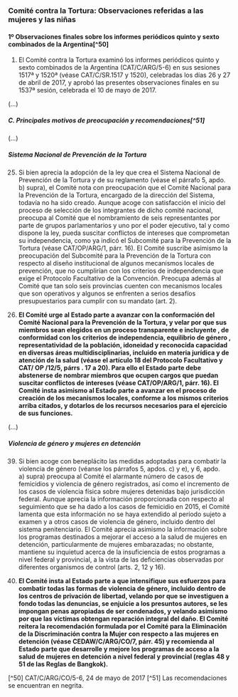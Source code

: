 ### Comité contra la Tortura: Observaciones referidas a las mujeres y las niñas

#### 1º Observaciones  finales  sobre   los   informes   periódicos   quinto y sexto combinados de la Argentina[^50]

1. El Comité contra la Tortura examinó  los  informes  periódicos  quinto  y 
sexto combinados de la Argentina (CAT/C/ARG/5-6) en  sus  sesiones  1517ª  y
1520ª (véase CAT/C/SR.1517 y 1520), celebradas los días 26 y 27 de abril  de
2017, y aprobó las presentes  observaciones  finales  en  su  1537ª  sesión,
celebrada el 10 de mayo de 2017.

(…)

##### C. Principales motivos de preocupación y recomendaciones[^51]

(…)

##### Sistema Nacional de Prevención de la Tortura

25. Si bien aprecia la adopción de la ley que crea el  Sistema  Nacional  de
Prevención de la Tortura y de su  reglamento  (véase  el  párrafo  5,  apdo.
b) supra), el Comité nota con preocupación que el Comité  Nacional  para  la
Prevención de la Tortura, encargado de la dirección del Sistema, todavía  no
ha sido creado. Aunque acoge con  satisfacción  el  inicio  del  proceso  de
selección de los integrantes de dicho comité nacional,  preocupa  al  Comité
que  el  nombramiento  de  seis   representantes   por   parte   de   grupos
parlamentarios y uno por el poder ejecutivo, tal  y  como  dispone  la  ley,
pueda suscitar conflictos de intereses  que  comprometan  su  independencia,
como ya indicó  el  Subcomité  para  la  Prevención  de  la  Tortura  (véase
CAT/OP/ARG/1, párr. 16). El Comité suscribe  asimismo  la  preocupación  del
Subcomité  para  la  Prevención  de  la  Tortura  con  respecto  al   diseño
institucional  de  algunos  mecanismos  locales  de   prevención,   que   no
cumplirían con  los  criterios  de  independencia  que  exige  el  Protocolo
Facultativo de la Convención. Preocupa además al Comité que  tan  solo  seis
provincias cuenten con mecanismos locales que son operativos  y  algunos  se
enfrenten a serios desafíos presupuestarios  para  cumplir  con  su  mandato
(art. 2).

26. **El Comité urge al Estado parte a avanzar con la conformación del  Comité
Nacional para la Prevención de la Tortura, y  velar  por  que  sus  miembros
sean elegidos en un proceso transparente e incluyente , de  conformidad  con
los criterios de independencia, equilibrio de género , representatividad  de
la  población,  idoneidad  y  reconocida   capacidad   en   diversas   áreas
multidisciplinarias, incluido en materia jurídica y de atención de la  salud
(véase el artículo 18 del Protocolo Facultativo y CAT/ OP /12/5, párrs .  17
a 20). Para ello el Estado parte debe abstenerse  de  nombrar  miembros  que
ocupen  cargos  que  puedan  suscitar   conflictos   de   intereses   (véase
CAT/OP/ARG/1, párr. 16). El Comité insta asimismo al Estado parte a  avanzar
en el proceso de creación de los mecanismos locales, conforme a  los  mismos
criterios arriba citados, y dotarlos de  los  recursos  necesarios  para  el
ejercicio de sus funciones.**

(…)

##### Violencia de género y mujeres en detención

39. Si bien acoge con beneplácito las medidas  adoptadas  para  combatir  la
violencia de género (véanse los párrafos 5, apdos.  c)  y  e),  y  6,  apdo.
a) supra) preocupa al Comité el alarmante número de casos  de  femicidios  y
violencia de género registrados, así como el  incremento  de  los  casos  de
violencia física sobre mujeres detenidas bajo jurisdicción  federal.  Aunque
aprecia la información proporcionada con respecto al seguimiento que  se  ha
dado a  los  casos  de  femicidio  en  2015,  el  Comité  lamenta  que  esta
información no se haya extendido al período sujeto a examen y a otros  casos
de violencia de  género,  incluido  dentro  del  sistema  penitenciario.  El
Comité aprecia asimismo la información  sobre  los  programas  destinados  a
mejorar el acceso a la salud de mujeres  en  detención,  particularmente  de
mujeres embarazadas;  no  obstante,  mantiene  su  inquietud  acerca  de  la
insuficiencia de estos programas a nivel federal y provincial,  a  la  vista
de las deficiencias observadas por diferentes organismos de  control  (arts.
2, 12 y 16).

40. **El Comité insta al Estado parte a que intensifique  sus  esfuerzos  para
combatir todas las formas de violencia de género,  incluido  dentro  de  los
centros de privación de libertad, velando por que  se  investiguen  a  fondo
todas las denuncias, se enjuicie a los presuntos autores,  se  les  impongan
penas apropiadas de ser condenados, y velando asimismo por que las  víctimas
obtengan reparación integral del daño. El Comité  reitera  la  recomendación
formulada por el Comité para la Eliminación de la Discriminación  contra  la
Mujer con respecto a  las  mujeres  en  detención  (véase  CEDAW/C/ARG/CO/7,
párr. 45)  y  recomienda  al  Estado  parte  que  desarrolle  y  mejore  los
programas de acceso a la salud de mujeres en detención  a  nivel  federal  y
provincial (reglas 48 y 51 de las Reglas de Bangkok).**


[^50] CAT/C/ARG/CO/5-6, 24 de mayo de 2017
[^51] Las recomendaciones se encuentran en negrita.
















